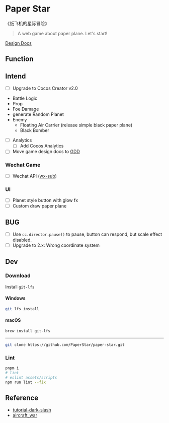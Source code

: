 # Paper Star

《纸飞机的星际冒险》

> A web game about paper plane. Let's start!

[Design Docs](docs/PaperStar-design.md)

## Function

## Intend

- [ ] Upgrade to Cocos Creator v2.0
- Battle Logic
- Prop
- Foe Damage
- generate Random Planet
- Enemy
  - Floating Air Carrier (release simple black paper plane)
  - Black Bomber
- [ ] Analytics
  - [ ] Add Cocos Analytics
- [ ] Move game design docs to [GDD](https://github.com/PaperStar/GDD)

### Wechat Game

- [ ] Wechat API ([wx-sub](https://github.com/PaperStar/wx-sub))

### UI

- [ ] Planet style button with glow fx
- [ ] Custom draw paper plane

## BUG

- [ ] Use `cc.director.pause()` to pause, button can respond, but scale effect disabled.
- [ ] Upgrade to 2.x: Wrong coordinate system

## Dev

### Download

Install `git-lfs`

#### Windows

```sh
git lfs install
```

#### macOS

```sh
brew install git-lfs
```

---

```sh
git clone https://github.com/PaperStar/paper-star.git
```

### Lint

```sh
pnpm i
# lint
# eslint assets/scripts
npm run lint --fix
```

## Reference

- [tutorial-dark-slash](https://github.com/cocos-creator/tutorial-dark-slash)
- [aircraft_war](https://github.com/A123asdo11/aircraft_war)
